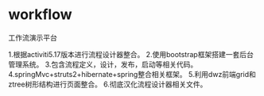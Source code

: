 # workflow
工作流演示平台

1.根据activiti5.17版本进行流程设计器整合。
2.使用bootstrap框架搭建一套后台管理系统。
3.包含流程定义，设计，发布，启动等相关代码。
4.springMvc+struts2+hibernate+spring整合相关框架。
5.利用dwz前端grid和ztree树形结构进行页面整合。
6.彻底汉化流程设计器相关文件。
